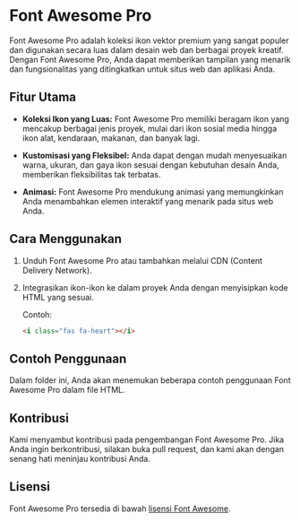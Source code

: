 # Font Awesome Pro

Font Awesome Pro adalah koleksi ikon vektor premium yang sangat populer dan digunakan secara luas dalam desain web dan berbagai proyek kreatif. Dengan Font Awesome Pro, Anda dapat memberikan tampilan yang menarik dan fungsionalitas yang ditingkatkan untuk situs web dan aplikasi Anda.

## Fitur Utama

- **Koleksi Ikon yang Luas:** Font Awesome Pro memiliki beragam ikon yang mencakup berbagai jenis proyek, mulai dari ikon sosial media hingga ikon alat, kendaraan, makanan, dan banyak lagi.

- **Kustomisasi yang Fleksibel:** Anda dapat dengan mudah menyesuaikan warna, ukuran, dan gaya ikon sesuai dengan kebutuhan desain Anda, memberikan fleksibilitas tak terbatas.

- **Animasi:** Font Awesome Pro mendukung animasi yang memungkinkan Anda menambahkan elemen interaktif yang menarik pada situs web Anda.

## Cara Menggunakan

1. Unduh Font Awesome Pro atau tambahkan melalui CDN (Content Delivery Network).

2. Integrasikan ikon-ikon ke dalam proyek Anda dengan menyisipkan kode HTML yang sesuai.

   Contoh:
   ```html
   <i class="fas fa-heart"></i>

## Contoh Penggunaan

Dalam folder ini, Anda akan menemukan beberapa contoh penggunaan Font Awesome Pro dalam file HTML.

## Kontribusi

Kami menyambut kontribusi pada pengembangan Font Awesome Pro. Jika Anda ingin berkontribusi, silakan buka pull request, dan kami akan dengan senang hati meninjau kontribusi Anda.

## Lisensi

Font Awesome Pro tersedia di bawah [lisensi Font Awesome](https://fontawesome.com/license).
